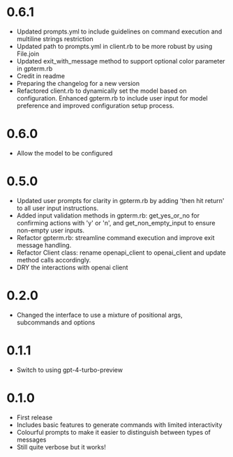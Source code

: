 # 0.6.1

- Updated prompts.yml to include guidelines on command execution and multiline strings restriction
- Updated path to prompts.yml in client.rb to be more robust by using File.join
- Updated exit_with_message method to support optional color parameter in gpterm.rb
- Credit in readme
- Preparing the changelog for a new version
- Refactored client.rb to dynamically set the model based on configuration. Enhanced gpterm.rb to include user input for model preference and improved configuration setup process.

# 0.6.0

- Allow the model to be configured

# 0.5.0

- Updated user prompts for clarity in gpterm.rb by adding 'then hit return' to all user input instructions.
- Added input validation methods in gpterm.rb: get_yes_or_no for confirming actions with 'y' or 'n', and get_non_empty_input to ensure non-empty user inputs.
- Refactor gpterm.rb: streamline command execution and improve exit message handling.
- Refactor Client class: rename openapi_client to openai_client and update method calls accordingly.
- DRY the interactions with openai client

# 0.2.0

- Changed the interface to use a mixture of positional args, subcommands and options

# 0.1.1

- Switch to using gpt-4-turbo-preview

# 0.1.0

- First release
- Includes basic features to generate commands with limited interactivity
- Colourful prompts to make it easier to distinguish between types of messages
- Still quite verbose but it works!
